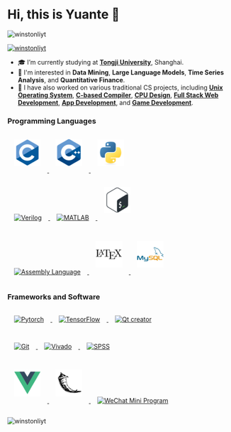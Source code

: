 <h1 align="left">Hi, this is Yuante 👋</h1>

<p align="left">
  <img src="https://komarev.com/ghpvc/?username=winstonliyt&label=Profile%20views&color=0e75b6&style=flat" alt="winstonliyt" />
</p>

<p align="left">
  <a href="https://github.com/ryo-ma/github-profile-trophy">
    <img src="https://github-profile-trophy.vercel.app/?username=winstonliyt&row=2&column=4&margin-w=20&margin-h=15&title=MultiLanguage,Commits,PullRequest,Repositories,Stars,Followers,Experience,Issues" alt="winstonliyt" />
  </a>
</p>

- 🎓 I’m currently studying at [**Tongji University**](https://www.tongji.edu.cn/), Shanghai.
- 📖 I'm interested in **Data Mining**, **Large Language Models**, **Time Series Analysis**, and **Quantitative Finance**.
- 🧐 I have also worked on various traditional CS projects, including [**Unix Operating System**](https://github.com/WinstonLiyt/SecFSystem), [**C-based Compiler**](https://github.com/WinstonLiyt/C-basedCompilerWithQt), [**CPU Design**](https://github.com/WinstonLiyt/Harvard-Architecture-MIPS-based-CPU-series), [**Full Stack Web Development**](https://github.com/WinstonLiyt/OceanBioDynamicsHub), [**App Development**](https://github.com/WinstonLiyt/WhereToEatAtTongji-Frontend), and [**Game Development**](https://github.com/WinstonLiyt/Brawlstars).

<h3 align="left">Programming Languages</h3>
<p align="left"> 
  <a href="https://www.cprogramming.com/" target="_blank" rel="noreferrer"> 
    <img src="https://raw.githubusercontent.com/devicons/devicon/master/icons/c/c-original.svg" alt="C" width="60" height="60" style="margin: 15px;"/> 
  </a> 
  <a href="https://www.w3schools.com/cpp/" target="_blank" rel="noreferrer"> 
    <img src="https://raw.githubusercontent.com/devicons/devicon/master/icons/cplusplus/cplusplus-original.svg" alt="C++" width="60" height="60" style="margin: 15px;"/> 
  </a> 
  <a href="https://www.python.org" target="_blank" rel="noreferrer"> 
    <img src="https://raw.githubusercontent.com/devicons/devicon/master/icons/python/python-original.svg" alt="Python" width="60" height="60" style="margin: 15px;"/> 
  </a> 
</p>
<p align="left"> 
  <a href="https://www.verilog.com" target="_blank" rel="noreferrer"> 
    <img src="https://github.com/WinstonLiyt/WinstonLiyt/assets/104308117/a8e329e3-933e-45c0-9f5e-285c1506a196" alt="Verilog" width="60" height="60" style="margin: 15px;"/> 
  </a>
  <a href="https://www.mathworks.com/" target="_blank" rel="noreferrer"> 
    <img src="https://upload.wikimedia.org/wikipedia/commons/2/21/Matlab_Logo.png" alt="MATLAB" width="60" height="60" style="margin: 15px;"/> 
  </a> 
  <a href="https://www.gnu.org/software/bash/" target="_blank" rel="noreferrer"> 
    <img src="https://raw.githubusercontent.com/devicons/devicon/master/icons/bash/bash-original.svg" alt="Shell scripting" width="60" height="60" style="margin: 15px;"/> 
  </a>
</p>
<p align="left">
  <a href="https://en.wikipedia.org/wiki/Assembly_language" target="_blank" rel="noreferrer"> 
    <img src="https://github.com/WinstonLiyt/WinstonLiyt/assets/104308117/6e1606d8-2488-49fa-a235-7f04402f8be9" alt="Assembly Language" width="60" height="60" style="margin: 15px;"/> 
  </a>
  <a href="https://www.latex-project.org/" target="_blank" rel="noreferrer"> 
    <img src="https://raw.githubusercontent.com/devicons/devicon/master/icons/latex/latex-original.svg" alt="LaTeX" width="60" height="60" style="margin: 15px;"/> 
  </a>
  <a href="https://www.mysql.com/" target="_blank" rel="noreferrer"> 
    <img src="https://raw.githubusercontent.com/devicons/devicon/master/icons/mysql/mysql-original-wordmark.svg" alt="MySQL" width="60" height="60" style="margin: 15px;"/> 
  </a> 
</p>

<h3 align="left">Frameworks and Software</h3>
<p align="left"> 
  <a href="https://pytorch.org/" target="_blank" rel="noreferrer"> 
    <img src="https://www.vectorlogo.zone/logos/pytorch/pytorch-icon.svg" alt="Pytorch" width="60" height="60" style="margin: 15px;"/> 
  </a> 
  <a href="https://www.tensorflow.org" target="_blank" rel="noreferrer"> 
    <img src="https://www.vectorlogo.zone/logos/tensorflow/tensorflow-icon.svg" alt="TensorFlow" width="60" height="60" style="margin: 15px;"/> 
  </a> 
  <a href="https://www.qt.io/" target="_blank" rel="noreferrer"> 
    <img src="https://upload.wikimedia.org/wikipedia/commons/0/0b/Qt_logo_2016.svg" alt="Qt creator" width="60" height="60" style="margin: 15px;"/> 
  </a> 
</p>
<p align="left">
  <a href="https://git-scm.com/" target="_blank" rel="noreferrer"> 
    <img src="https://www.vectorlogo.zone/logos/git-scm/git-scm-icon.svg" alt="Git" width="60" height="60" style="margin: 15px;"/> 
  </a> 
  <a href="https://www.xilinx.com/products/design-tools/vivado.html" target="_blank" rel="noreferrer"> 
    <img src="https://github.com/WinstonLiyt/WinstonLiyt/assets/104308117/f34aa4dd-46d9-4ac1-b3b9-17038aca9d8f" alt="Vivado" width="60" height="60" style="margin: 15px;"/> 
  </a> 
  <a href="https://www.ibm.com/products/spss-statistics" target="_blank" rel="noreferrer"> 
    <img src="https://github.com/WinstonLiyt/WinstonLiyt/assets/104308117/057ffef3-87a1-4089-acbb-08fdad0aeb18" alt="SPSS" width="60" height="60" style="margin: 15px;"/> 
  </a> 
</p>
<p align="left">  
  <a href="https://vuejs.org/" target="_blank" rel="noreferrer"> 
    <img src="https://raw.githubusercontent.com/devicons/devicon/master/icons/vuejs/vuejs-original.svg" alt="Vue" width="60" height="60" style="margin: 15px;"/> 
  </a> 
  <a href="https://flask.palletsprojects.com/" target="_blank" rel="noreferrer"> 
    <img src="https://raw.githubusercontent.com/devicons/devicon/master/icons/flask/flask-original.svg" alt="Flask" width="60" height="60" style="margin: 15px;"/> 
  </a> 
  <a href="https://developers.weixin.qq.com/miniprogram/en/dev/" target="_blank" rel="noreferrer">
    <img src="https://github.com/WinstonLiyt/WinstonLiyt/assets/104308117/14863d6e-b003-440f-b948-7560cc4e5700" alt="WeChat Mini Program" width="60" height="60" style="margin: 15px;"/>
  </a>
</p>


<p>&nbsp;<img align="left" src="https://github-readme-stats.vercel.app/api?username=winstonliyt&show_icons=true&locale=en" alt="winstonliyt" /></p>

